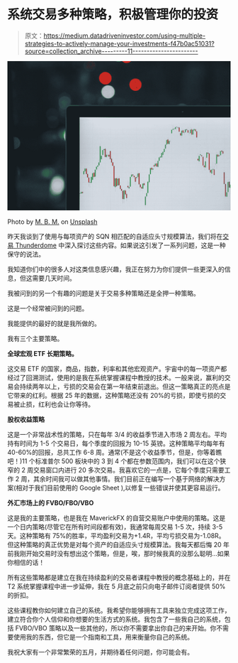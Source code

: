 # 系统交易多种策略，积极管理你的投资

> 原文：<https://medium.datadriveninvestor.com/using-multiple-strategies-to-actively-manage-your-investments-f47b0ac51031?source=collection_archive---------11----------------------->

![](img/f92e41ce2444b663ed5fbb372155aa6f.png)

Photo by [M. B. M.](https://unsplash.com/@m_b_m?utm_source=medium&utm_medium=referral) on [Unsplash](https://unsplash.com?utm_source=medium&utm_medium=referral)

昨天我谈到了使用与每项资产的 SQN 相匹配的自适应头寸规模算法，我们将在[交易 Thunderdome](https://www.pollinatetrading.com/) 中深入探讨这些内容。如果说这引发了一系列问题，这是一种保守的说法。

我知道你们中的很多人对这类信息感兴趣，我正在努力为你们提供一些更深入的信息，但这需要几天时间。

我被问到的另一个有趣的问题是关于交易多种策略还是全押一种策略。

这是一个经常被问到的问题。

我能提供的最好的就是我所做的。

我有三个主要策略。

**全球宏观 ETF 长期策略。**

这交易 ETF 的国家，商品，指数，利率和其他宏观资产。宇宙中的每一项资产都经过了回溯测试，使用的是我在系统掌握课程中教授的技术。一般来说，赢利的交易会持续两年以上，亏损的交易会在第一年结束前退出。但这一策略真正的亮点是它带来的红利。根据 25 年的数据，这种策略还没有 20%的亏损，即使亏损的交易被止损，红利也会让你等待。

**股权收益策略**

这是一个非常战术性的策略，只在每年 3/4 的收益季节进入市场 2 周左右。平均持有时间为 1-5 个交易日，每个季度的回报为 10-15 英镑。这种策略平均每年有 40-60%的回报，总共工作 6-8 周。通常(不是这个收益季节，但是，你等着瞧吧！)11 个标准普尔 500 板块中的 3 到 4 个都在参数范围内，我们可以在这个狭窄的 2 周交易窗口内进行 20 多次交易。我喜欢它的一点是，它每个季度只需要工作 2 周，其余时间我可以做其他事情。我们目前正在编写一个基于网络的解决方案(相对于我们目前使用的 Google Sheet ),以修复一些错误并使其更容易运行。

**外汇市场上的 FVBO/FBO/VBO**

这是我的主要策略，也是我在 MaverickFX 的自营交易账户中使用的策略。这是一个日内策略(尽管它在所有时间段都有效)，我通常每周交易 1-5 次，持续 3-5 天。这种策略有 75%的胜率，平均盈利交易为+1.4R，平均亏损交易为-1.08R。但这种策略的真正优势是对每个资产的自适应头寸规模算法。我每天都后悔 20 年前我刚开始交易时没有想出这个策略，但是，唉，那时候我真的没那么聪明…如果你相信的话！

所有这些策略都是建立在我在持续盈利的交易者课程中教授的概念基础上的，并在 T2 系统掌握课程中进一步延伸，我在 5 月底之前只向电子邮件订阅者提供 50%的折扣。

这些课程教你如何建立自己的系统。我希望你能够拥有工具来独立完成这项工作，建立符合你个人信仰和你想要的生活方式的系统。我包含了一些我自己的系统，包括 FVBO/VBO 策略以及一些其他的，所以你不需要拿出你自己的来开始。你不需要使用我的东西，但它是一个指南和工具，用来衡量你自己的系统。

我祝大家有一个非常繁荣的五月，并期待着任何问题，你可能会有。